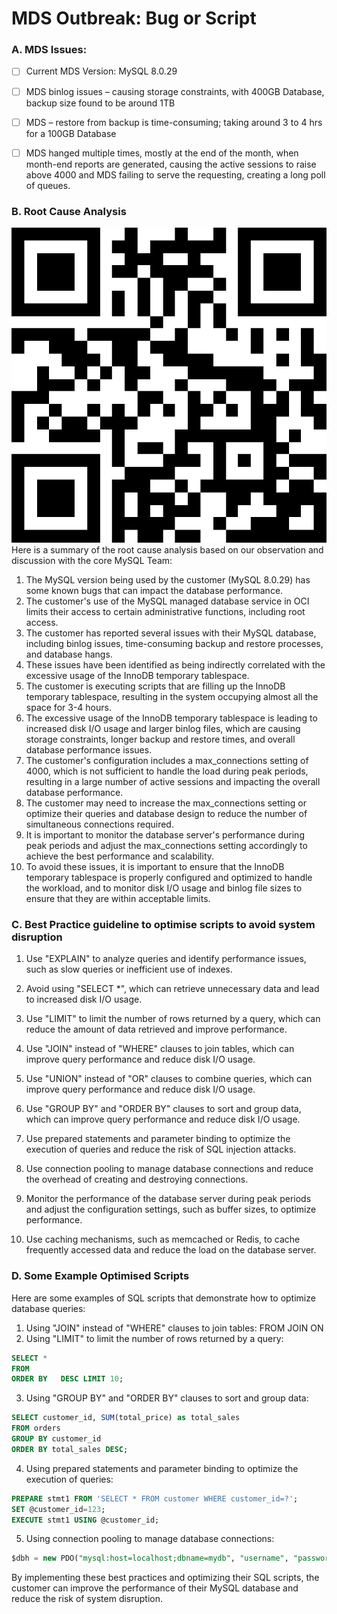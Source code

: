 # MDS Outbreak: Bug or Script
### A. MDS Issues:
- [ ] Current MDS Version: MySQL 8.0.29
- [ ] MDS binlog issues – causing storage constraints, with 400GB Database, backup size found to be around 1TB
- [ ] MDS – restore from backup is time-consuming; taking around 3 to 4 hrs for a 100GB Database
- [ ] MDS hanged multiple times, mostly at the end of the month, when month-end reports are generated, causing the active sessions to raise above 4000 and MDS failing to serve the requesting, creating a long poll of queues.


### B. Root Cause Analysis
![RCA/MySQL/Bug/Script](./5n6z2tt6-400.png)
Here is a summary of the root cause analysis based on our observation and discussion with the core MySQL Team:
1. The MySQL version being used by the customer (MySQL 8.0.29) has some known bugs that can impact the database performance.
2. The customer's use of the MySQL managed database service in OCI limits their access to certain administrative functions, including root access.
3. The customer has reported several issues with their MySQL database, including binlog issues, time-consuming backup and restore processes, and database hangs.
4. These issues have been identified as being indirectly correlated with the excessive usage of the InnoDB temporary tablespace.
5. The customer is executing scripts that are filling up the InnoDB temporary tablespace, resulting in the system occupying almost all the space for 3-4 hours.
6. The excessive usage of the InnoDB temporary tablespace is leading to increased disk I/O usage and larger binlog files, which are causing storage constraints, longer backup and restore times, and overall database performance issues.
7. The customer's configuration includes a max_connections setting of 4000, which is not sufficient to handle the load during peak periods, resulting in a large number of active sessions and impacting the overall database performance.
8. The customer may need to increase the max_connections setting or optimize their queries and database design to reduce the number of simultaneous connections required.
9. It is important to monitor the database server's performance during peak periods and adjust the max_connections setting accordingly to achieve the best performance and scalability.
10. To avoid these issues, it is important to ensure that the InnoDB temporary tablespace is properly configured and optimized to handle the workload, and to monitor disk I/O usage and binlog file sizes to ensure that they are within acceptable limits.

### C. Best Practice guideline to optimise scripts to avoid system disruption
1. Use "EXPLAIN" to analyze queries and identify performance issues, such as slow queries or
inefficient use of indexes.
2. Avoid using "SELECT *", which can retrieve unnecessary data and lead to increased disk I/O
usage.
3. Use "LIMIT" to limit the number of rows returned by a query, which can reduce the amount of
data retrieved and improve performance.
4. Use "JOIN" instead of "WHERE" clauses to join tables, which can improve query performance
and reduce disk I/O usage.
  
5. Use "UNION" instead of "OR" clauses to combine queries, which can improve query performance and reduce disk I/O usage.
6. Use "GROUP BY" and "ORDER BY" clauses to sort and group data, which can improve query performance and reduce disk I/O usage.
7. Use prepared statements and parameter binding to optimize the execution of queries and reduce the risk of SQL injection attacks.
8. Use connection pooling to manage database connections and reduce the overhead of creating and destroying connections.
9. Monitor the performance of the database server during peak periods and adjust the configuration settings, such as buffer sizes, to optimize performance.
10. Use caching mechanisms, such as memcached or Redis, to cache frequently accessed data and reduce the load on the database server.

### D. Some Example Optimised Scripts
Here are some examples of SQL scripts that demonstrate how to optimize database queries:
1. Using "JOIN" instead of "WHERE" clauses to join tables:
FROM JOIN ON
2. Using "LIMIT" to limit the number of rows returned by a query:
```sql
SELECT *
FROM
ORDER BY   DESC LIMIT 10;
```

3. Using "GROUP BY" and "ORDER BY" clauses to sort and group data:
```sql
SELECT customer_id, SUM(total_price) as total_sales
FROM orders
GROUP BY customer_id
ORDER BY total_sales DESC;
```

4. Using prepared statements and parameter binding to optimize the execution of queries:

```sql
PREPARE stmt1 FROM 'SELECT * FROM customer WHERE customer_id=?';
SET @customer_id=123;
EXECUTE stmt1 USING @customer_id;
```


5. Using connection pooling to manage database connections:
```sql
$dbh = new PDO("mysql:host=localhost;dbname=mydb", "username", "password", array(PDO::ATTR_PERSISTENT => true));
```

By implementing these best practices and optimizing their SQL scripts, the customer can improve the performance of their MySQL database and reduce the risk of system disruption.
